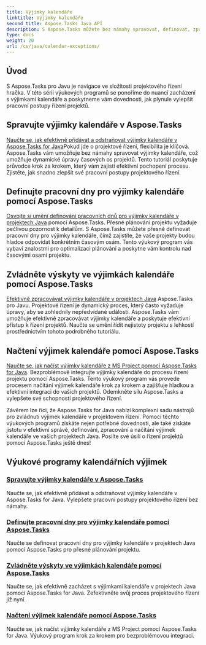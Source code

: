 ```yaml
---
title: Výjimky kalendáře
linktitle: Výjimky kalendáře
second_title: Aspose.Tasks Java API
description: S Aspose.Tasks můžete bez námahy spravovat, definovat, zpracovávat a získávat výjimky kalendáře v projektech Java. Zjednodušte projektové pracovní postupy pro efektivní řízení projektů.
type: docs
weight: 20
url: /cs/java/calendar-exceptions/
---
```


## Úvod

S Aspose.Tasks pro Javu je navigace ve složitosti projektového řízení hračka. V této sérii výukových programů se ponoříme do nuancí zacházení s výjimkami kalendáře a poskytneme vám dovednosti, jak plynule vylepšit pracovní postupy řízení projektů.

## Spravujte výjimky kalendáře v Aspose.Tasks
[Naučte se, jak efektivně přidávat a odstraňovat výjimky kalendáře v Aspose.Tasks for Java](./add-remove/)Pokud jde o projektové řízení, flexibilita je klíčová. Aspose.Tasks vám umožňuje bez námahy spravovat výjimky kalendáře, což umožňuje dynamické úpravy časových os projektů. Tento tutoriál poskytuje průvodce krok za krokem, který vám zajistí efektivní pochopení procesu. Zjistěte, jak snadno zlepšit své pracovní postupy projektového řízení.

## Definujte pracovní dny pro výjimky kalendáře pomocí Aspose.Tasks
[Osvojte si umění definování pracovních dnů pro výjimky kalendáře v projektech Java](./define-weekdays/) pomocí Aspose.Tasks. Přesné plánování projektu vyžaduje pečlivou pozornost k detailům. S Aspose.Tasks můžete přesně definovat pracovní dny pro výjimky kalendáře, čímž zajistíte, že vaše projekty budou hladce odpovídat konkrétním časovým osám. Tento výukový program vás vybaví znalostmi pro optimalizaci plánování a poskytne vám kontrolu nad časovými osami projektu.

## Zvládněte výskyty ve výjimkách kalendáře pomocí Aspose.Tasks
[Efektivně zpracovávat výjimky kalendáře v projektech Java](./handle-occurrences/) Aspose.Tasks pro Javu. Projektové řízení je dynamický proces, který často vyžaduje úpravy, aby se zohlednily nepředvídané události. Aspose.Tasks vám umožňuje efektivně zpracovávat výjimky kalendáře a poskytuje efektivní přístup k řízení projektů. Naučte se umění řídit nejistoty projektu s lehkostí prostřednictvím tohoto podrobného tutoriálu.

## Načtení výjimek kalendáře pomocí Aspose.Tasks
[Naučte se, jak načíst výjimky kalendáře z MS Project pomocí Aspose.Tasks for Java](./retrieve/). Bezproblémově integrujte výjimky kalendáře do procesu řízení projektu pomocí Aspose.Tasks. Tento výukový program vás provede procesem načítání výjimek kalendáře krok za krokem a zajišťuje hladkou a efektivní integraci do vašich projektů. Odemkněte sílu Aspose.Tasks a vylepšete své schopnosti projektového řízení.

Závěrem lze říci, že Aspose.Tasks for Java nabízí komplexní sadu nástrojů pro zvládnutí výjimek kalendáře v projektovém řízení. Pomocí těchto výukových programů získáte nejen potřebné dovednosti, ale také získáte jistotu v efektivní správě, definování, zpracování a načítání výjimek kalendáře ve vašich projektech Java. Posilte své úsilí o řízení projektů pomocí Aspose.Tasks ještě dnes!
## Výukové programy kalendářních výjimek
### [Spravujte výjimky kalendáře v Aspose.Tasks](./add-remove/)
Naučte se, jak efektivně přidávat a odstraňovat výjimky kalendáře v Aspose.Tasks for Java. Vylepšete pracovní postupy projektového řízení bez námahy.
### [Definujte pracovní dny pro výjimky kalendáře pomocí Aspose.Tasks](./define-weekdays/)
Naučte se definovat pracovní dny pro výjimky kalendáře v projektech Java pomocí Aspose.Tasks pro přesné plánování projektu.
### [Zvládněte výskyty ve výjimkách kalendáře pomocí Aspose.Tasks](./handle-occurrences/)
Naučte se, jak efektivně zacházet s výjimkami kalendáře v projektech Java pomocí Aspose.Tasks for Java. Zefektivněte svůj proces projektového řízení již nyní.
### [Načtení výjimek kalendáře pomocí Aspose.Tasks](./retrieve/)
Naučte se, jak načíst výjimky kalendáře z MS Project pomocí Aspose.Tasks for Java. Výukový program krok za krokem pro bezproblémovou integraci.